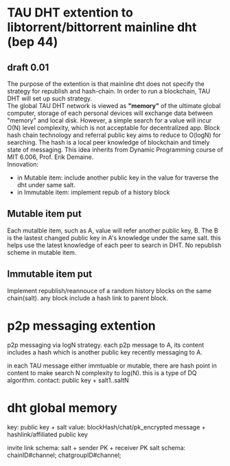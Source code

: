 # TAU DHT extention to libtorrent/bittorrent mainline dht (bep 44)
## draft 0.01
The purpose of the extention is that mainline dht does not specify the strategy for republish and hash-chain. In order to run a blockchain, TAU DHT will set up such strategy.  
The global TAU DHT network is viewed as **"memory"** of the ultimate global computer, storage of each personal devices will exchange data between "memory" and local disk. However, a simple search for a value will incur O(N) level complexity, which is not acceptable for decentralized app. Block hash chain technology and referral public key aims to reduce to O(logN) for searching. The hash is a local peer knowledge of blockchain and timely state of messaging. This idea inherits from Dynamic Programming course of MIT 6.006, Prof. Erik Demaine. <br>
Innovation:
* in Mutable item: include another public key in the value for traverse the dht under same salt.
* in Immutable item: implement repub of a history block

## Mutable item put
Each mutalble item, such as A, value will refer another public key, B. The B is the lastest changed public key in A's knowledge under the same salt. this helps use the latest knowledge of each peer to search in DHT. 
No republish scheme in mutable item.
## Immutable item put
Implement republish/reannouce of a random history blocks on the same chain(salt). any block include a hash link to parent block. 

# p2p messaging extention
p2p messaging via logN strategy.
each p2p message to A, its content includes a hash which is another public key recently messaging to A. 

in each TAU message either immtuable or mutable, there are hash point in content to make search N complexity to log(N). this is a type of DQ algorithm.
contact: public key + salt1..saltN
# dht global memory 
key: public key + salt
value: blockHash/chat/pk_encrypted message + hashlink/affiliated public key

invite link schema:  salt + sender PK + receiver PK
salt schema: chainID#channel; chatgroupID#channel; 
